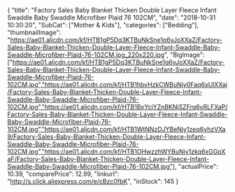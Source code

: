 {
	"title": "Factory Sales Baby Blanket Thicken Double Layer Fleece Infant Swaddle Baby Swaddle Microfiber Plaid   76 102CM",
	"date": "2018-10-31 10:30:20",
	"SubCat": ["Mother & Kids"],
	"categories": ["Bedding"],
	"thumbnailImage": "https://ae01.alicdn.com/kf/HTB1gP5Dq3KTBuNkSne1q6yJoXXaZ/Factory-Sales-Baby-Blanket-Thicken-Double-Layer-Fleece-Infant-Swaddle-Baby-Swaddle-Microfiber-Plaid-76-102CM.jpg_220x220.jpg",
	"BigImage": ["https://ae01.alicdn.com/kf/HTB1gP5Dq3KTBuNkSne1q6yJoXXaZ/Factory-Sales-Baby-Blanket-Thicken-Double-Layer-Fleece-Infant-Swaddle-Baby-Swaddle-Microfiber-Plaid-76-102CM.jpg","https://ae01.alicdn.com/kf/HTB1hbvHzkCWBuNjy0Faq6xUlXXaj/Factory-Sales-Baby-Blanket-Thicken-Double-Layer-Fleece-Infant-Swaddle-Baby-Swaddle-Microfiber-Plaid-76-102CM.jpg","https://ae01.alicdn.com/kf/HTB1BxYciYZnBKNjSZFrq6yRLFXaP/Factory-Sales-Baby-Blanket-Thicken-Double-Layer-Fleece-Infant-Swaddle-Baby-Swaddle-Microfiber-Plaid-76-102CM.jpg","https://ae01.alicdn.com/kf/HTB1WtNNzDJYBeNjy1zeq6yhzVXa9/Factory-Sales-Baby-Blanket-Thicken-Double-Layer-Fleece-Infant-Swaddle-Baby-Swaddle-Microfiber-Plaid-76-102CM.jpg","https://ae01.alicdn.com/kf/HTB1OHwzzhWYBuNjy1zkq6xGGpXaF/Factory-Sales-Baby-Blanket-Thicken-Double-Layer-Fleece-Infant-Swaddle-Baby-Swaddle-Microfiber-Plaid-76-102CM.jpg"],
	"actualPrice": 10.39,
	"comparePrice": 12.99,
	"linkurl": "http://s.click.aliexpress.com/e/cBzc0fbK",
	"inStock": 145
}
